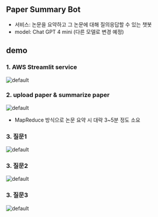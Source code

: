 ## Paper Summary Bot

- 서비스: 논문을 요약하고 그 논문에 대해 질의응답할 수 있는 챗봇
- model: Chat GPT 4 mini (다른 모델로 변경 예정)

## demo
### 1. AWS Streamlit service
![default](temp/aws_demo1.gif)


### 2. upload paper & summarize paper
![default](temp/aws_demo2.gif)

- MapReduce 방식으로 논문 요약 시 대략 3~5분 정도 소요

### 3. 질문1
![default](temp/aws_demo3.gif)

### 3. 질문2
![default](temp/aws_demo4.gif)

### 3. 질문3
![default](temp/aws_demo5.gif)
